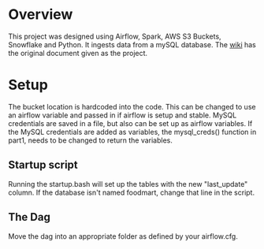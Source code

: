 ﻿# Overview
This project was designed using Airflow, Spark, AWS S3 Buckets, Snowflake and Python. It ingests data from a mySQL database. The [wiki](https://github.com/RCS-Training-12-18/Retail-Case-Study/wiki) has the original document given as the project. 
# Setup
The bucket location is hardcoded into the code. This can be changed to use an airflow variable and passed in if airflow is setup and stable. MySQL credentials are saved in a file, but also can be set up as airflow variables. If the MySQL credentials are added as variables, the mysql_creds() function in part1, needs to be changed to return the variables. 
## Startup script
Running the startup.bash will set up the tables with the new "last_update" column. If the database isn't named foodmart, change that line in the script.
## The Dag
Move the dag into an appropriate folder as defined by your airflow.cfg. 